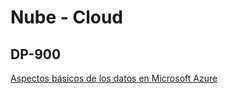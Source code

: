 # Nube - Cloud

## DP-900
[Aspectos básicos de los datos en Microsoft Azure](https://github.com/CamarenaAI/Cloud-Fundamentals/tree/main/Azure/DP-900:%20Aspectos%20b%C3%A1sicos%20de%20los%20datos%20en%20Microsoft%20Azure)
